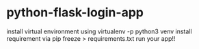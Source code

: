 # python-flask-login-app
install virtual environment using virtualenv -p python3 venv
install requirement via pip freeze > requirements.txt
run your app!!
